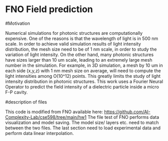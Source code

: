 # FNO Field prediction

#Motivation 

Numerical simulations for photonic structures are computationally
expensive. One of the reasons is that the wavelength of
light is in 500 nm scale. In order to achieve valid simulation results
of light intensity distribution, the mesh size need to be of 1 nm
scale, in order to study the variation of light intensity. On the other
hand, many photonic structures have sizes larger than 10 um scale,
leading to an extremely large mesh number in the simulation. For
example, in 3D simulation, a mesh by 10 um in each side (x,y,z)
with 1 nm mesh size on average, will need to compute the light
intensities among O(10^12) points. This greatly limits the study of
light intensity distribution in photonic structures.
This work uses a Fourier Neural Operator  to predict the field intensity of a dielectric particle inside a micro F-P cavity. 

#description of files

This code is modified from FNO available here: https://github.com/AI-Complexity-Lab/cse598/tree/main/hw1
The file test of FNO performs data visualization and model saving. 
The model size/ layers etc. need to match between the two files. 
The last section need to load experimental data and perform data linear interpolation. 
